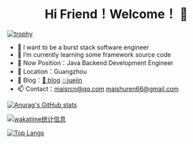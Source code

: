 <h1 align="center"> Hi Friend！Welcome！ 👋</h1>

[![trophy](https://github-profile-trophy.vercel.app/?username=MaixX05&column=7)](https://github.com/ryo-ma/github-profile-trophy)
- 🔭 I want to be a burst stack software engineer
- 🌱 I’m currently learning some framework source code
- 🏣 Now Position：Java Backend Development Engineer
- 🤔 Location：Guangzhou
- 💬 Blog：[:house_with_garden: blog](https://www.maishuren.top) [:boom:​juejin](https://juejin.cn/user/1055176692602791/posts)
- 📫 Contact：maisrcn@qq.com   maishuren66@gmail.com

[![Anurag's GitHub stats](https://readme-profile.vercel.app/api?username=MaixX05&count_private=true&show_icons=true&theme=radical&include_all_commits=true)](https://github.com/MaixX05/github-readme-stats)

[![wakatime统计信息](https://readme-profile.vercel.app/api/wakatime?username=maisr)](https://github.com/MaixX05/github-readme-stats)

[![Top Langs](https://readme-profile.vercel.app/api/top-langs/?username=MaixX05&langs_count=8&hide=HTML,smarty,CSS,JavaScript)](https://github.com/MaixX05/github-readme-stats)
<!--
**MaixX05/MaixX05** is a ✨ _special_ ✨ repository because its `README.md` (this file) appears on your GitHub profile.

Here are some ideas to get you started:

- 🔭 I’m currently working on ...
- 🌱 I’m currently learning ...
- 👯 I’m looking to collaborate on ...
- 🤔 I’m looking for help with ...
- 💬 Ask me about ...
- 📫 How to reach me: ...
- 😄 Pronouns: ...
- ⚡ Fun fact: ...
-->

